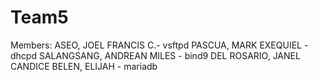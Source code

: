 # Team5
Members: 
ASEO, JOEL FRANCIS C.- vsftpd
PASCUA, MARK EXEQUIEL - dhcpd
SALANGSANG, ANDREAN MILES - bind9
DEL ROSARIO, JANEL CANDICE 
BELEN, ELIJAH - mariadb


